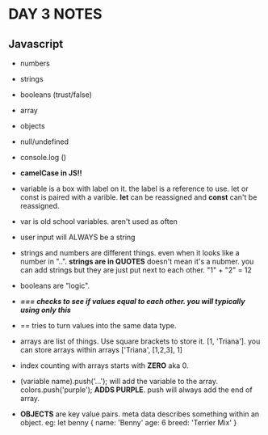 # DAY 3 NOTES
 
 ## Javascript
* numbers 
* strings 
* booleans (trust/false)
* array
* objects
* null/undefined
* console.log ()

* **camelCase in JS!!**

* variable is a box with label on it. the label is a reference to use.
let or const is paired with a varible. **let** can be reassigned and **const** can't be reassigned.

* var is old school variables. aren't used as often

* user input will ALWAYS be a string

* strings and numbers are different things. even when it looks like a number in "..". **strings are in QUOTES** doesn't mean it's a nubmer. you can add strings but they are just put next to each other. "1" + "2" = 12

* booleans are "logic". 

* ***=== checks to see if values equal to each other. you will typically using only this***

* == tries to turn values into the same data type.

* arrays are list of things. Use square brackets to store it. [1, 'Triana']. you can store arrays within arrays ['Triana', [1,2,3], 1]

* index counting with arrays starts with **ZERO** aka 0. 

* (variable name).push('...'); will add the variable to the array. colors.push('purple'); **ADDS PURPLE**. push will always add the end of array.

* **OBJECTS** are key value pairs. meta data describes something within an object. eg: let benny {
    name: 'Benny'
    age: 6
    breed: 'Terrier Mix'
} 
